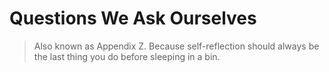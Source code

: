 # Questions We Ask Ourselves

> Also known as Appendix Z. Because self-reflection should always be the last thing you do before sleeping in a bin.

